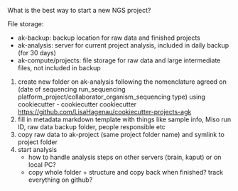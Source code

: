 What is the best way to start a new NGS project?

File storage:
* ak-backup: backup location for raw data and finished projects
* ak-analysis: server for current project analysis, included in daily backup (for 30 days)
* ak-compute/projects: file storage for raw data and large intermediate files, not included in backup


1. create new folder on ak-analysis following the nomenclature agreed on (date of sequencing run_sequencing platform_project/collaborator_organism_sequencing type) using cookiecutter
        - cookiecutter cookiecutter https://github.com/LisaHagenau/cookiecutter-projects-agk
2. fill in metadata markdown template with things like sample info, Miso run ID, raw data backup folder, people responsible etc
3. copy raw data to ak-project (same project folder name) and symlink to project folder 
4. start analysis
    - how to handle analysis steps on other servers (brain, kaput) or on local PC?
    - copy whole folder + structure and copy back when finished? track everything on github?

